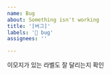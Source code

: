 ```yaml
---
name: Bug
about: Something isn't working
title: '[버그]'
labels: '🐛 bug'
assignees: ''

---
```


이모지가 있는 라벨도 잘 달리는지 확인
